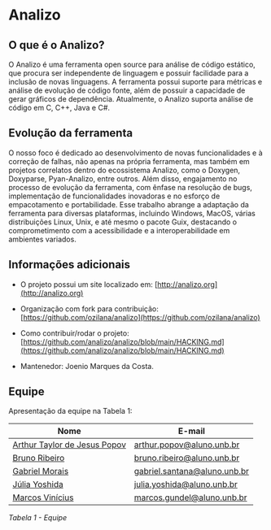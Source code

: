# Analizo

## O que é o Analizo?

O Analizo é uma ferramenta open source para análise de código estático, que procura ser independente de linguagem e possuir facilidade para a inclusão de novas linguagens. A ferramenta possui suporte para métricas e análise de evolução de código fonte, além de possuir a capacidade de gerar gráficos de dependência. Atualmente, o Analizo suporta análise de código em C, C++, Java e C#.

## Evolução da ferramenta

O nosso foco é dedicado ao desenvolvimento de novas funcionalidades e à correção de falhas, não apenas na própria ferramenta, mas também em projetos correlatos dentro do ecossistema Analizo, como o Doxygen, Doxyparse, Pyan-Analizo, entre outros. Além disso, engajamento no processo de evolução da ferramenta, com ênfase na resolução de bugs, implementação de funcionalidades inovadoras e no esforço de empacotamento e portabilidade. Esse trabalho abrange a adaptação da ferramenta para diversas plataformas, incluindo Windows, MacOS, várias distribuições Linux, Unix, e até mesmo o pacote Guix, destacando o comprometimento com a acessibilidade e a interoperabilidade em ambientes variados.

## Informações adicionais

- O projeto possui um site localizado em: [http://analizo.org](http://analizo.org)

- Organização com fork para contribuição: [https://github.com/ozilana/analizo](https://github.com/ozilana/analizo)

- Como contribuir/rodar o projeto: [https://github.com/analizo/analizo/blob/main/HACKING.md](https://github.com/analizo/analizo/blob/main/HACKING.md)
  
- Mantenedor: Joenio Marques da Costa.

## Equipe

Apresentação da equipe na Tabela 1:

| Nome | E-mail | 
| ---- | ------ |
| [Arthur Taylor de Jesus Popov](https://github.com/Eruel6) | arthur.popov@aluno.unb.br |
| [Bruno Ribeiro](https://github.com/BrunoRiibeiro) | bruno.ribeiro@aluno.unb.br |
| [Gabriel Morais](https://github.com/gabriel-moraiss) | gabriel.santana@aluno.unb.br 
| [Júlia Yoshida](https://github.com/juliaryoshida) | julia.yoshida@aluno.unb.br |
| [Marcos Vinícius](https://github.com/MarcosViniciusG)| marcos.gundel@aluno.unb.br |

*Tabela 1 - Equipe*
